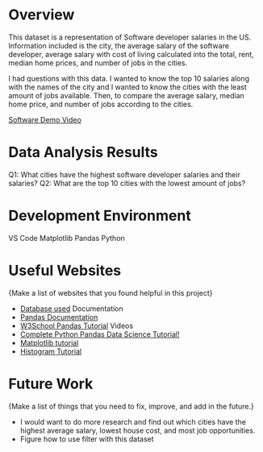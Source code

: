 # Overview

This dataset is a representation of Software developer salaries in the US. Information included is the city, the average salary of the software developer, average salary with cost of living calculated into the total, rent, median home prices, and number of jobs in the cities.

I had questions with this data. I wanted to know the top 10 salaries along with the names of the city and I wanted to know the cities with the least amount of jobs available. Then, to compare the average salary, median home price, and number of jobs according to the cities. 



[Software Demo Video](https://youtu.be/gF8LgqHaRw4)

# Data Analysis Results

Q1: What cities have the highest software developer salaries and their salaries?
Q2: What are the top 10 cities with the lowest amount of jobs?

# Development Environment

VS Code
Matplotlib
Pandas
Python



# Useful Websites

{Make a list of websites that you found helpful in this project}
* [Database used](https://www.kaggle.com/datasets/thedevastator/u-s-software-developer-salaries?resource=download)
Documentation
* [Pandas Documentation](https://pandas.pydata.org/docs/user_guide/index.html)
* [W3School Pandas Tutorial](https://www.w3schools.com/python/pandas/default.asp)
Videos
* [Complete Python Pandas Data Science Tutorial! ](https://www.youtube.com/watch?v=vmEHCJofslg&t=1094s)
* [Matplotlib tutorial](https://www.youtube.com/watch?v=o7wSe-tZhi0&t=301s)
* [Histogram Tutorial](https://www.youtube.com/watch?v=zNvxJNQhmRs)


# Future Work

{Make a list of things that you need to fix, improve, and add in the future.}
* I would want to do more research and find out which cities have the highest average salary, lowest house cost, and most job opportunities.
* Figure how to use filter with this dataset